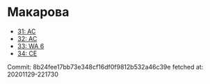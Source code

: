 # Макарова
- [31: AC](31.md)
- [32: AC](32.md)
- [33: WA 6](33.md)
- [34: CE](34.md)

Commit: 8b24fee17bb73e348cf16df0f9812b532a46c39e
 fetched at: 20201129-221730
